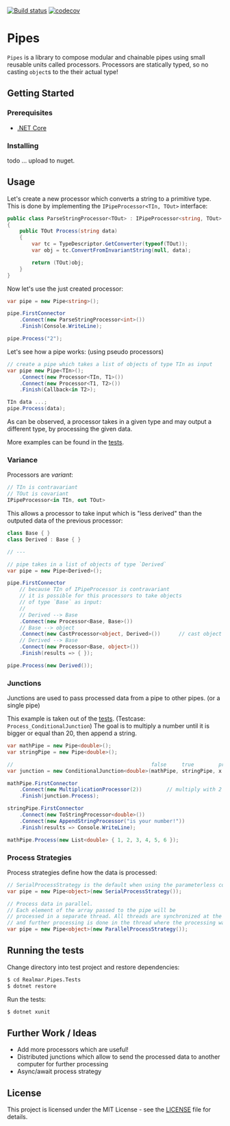 [![Build status](https://ci.appveyor.com/api/projects/status/riipy6srh0b2im01/branch/master?svg=true)](https://ci.appveyor.com/project/realmar/pipes/branch/master)
[![codecov](https://codecov.io/gh/realmar/Pipes/branch/master/graph/badge.svg)](https://codecov.io/gh/realmar/Pipes)

# Pipes

`Pipes` is a library to compose modular and chainable pipes using small reusable
units called processors. Processors are statically typed, so no casting `object`s
to the their actual type!

## Getting Started

### Prerequisites

- [.NET Core](https://dotnet.github.io/)

### Installing

todo ... upload to nuget.

## Usage

Let's create a new processor which converts a string to a primitive type. This
is done by implementing the `IPipeProcessor<TIn, TOut>` interface:

```c#
public class ParseStringProcessor<TOut> : IPipeProcessor<string, TOut>
{
    public TOut Process(string data)
    {
        var tc = TypeDescriptor.GetConverter(typeof(TOut));
        var obj = tc.ConvertFromInvariantString(null, data);

        return (TOut)obj;
    }
}
```

Now let's use the just created processor:

```c#
var pipe = new Pipe<string>();

pipe.FirstConnector
    .Connect(new ParseStringProcessor<int>())
    .Finish(Console.WriteLine);

pipe.Process("2");
```

Let's see how a pipe works: (using pseudo processors)

```c#
// create a pipe which takes a list of objects of type TIn as input
var pipe new Pipe<TIn>();
    .Connect(new Processor<TIn, T1>())
    .Connect(new Processor<T1, T2>())
    .Finish(Callback<in T2>);

TIn data ...;
pipe.Process(data);
```

As can be observed, a processor takes in a given type and may output a different
type, by processing the given data.

More examples can be found in the [tests](Realmar.Pipes.Tests/Integration/PipeTests.cs).

### Variance

Processors are _variant_:

```c#
// TIn is contravariant
// TOut is covariant
IPipeProcessor<in TIn, out TOut>
```

This allows a processor to take input which is "less derived" than the outputed
data of the previous processor:

```c#
class Base { }
class Derived : Base { }

// ---

// pipe takes in a list of objects of type `Derived`
var pipe = new Pipe<Derived>();

pipe.FirstConnector
    // because TIn of IPipeProcessor is contravariant
    // it is possible for this processors to take objects
    // of type `Base` as input:
    //
    // Derived --> Base
    .Connect(new Processor<Base, Base>())
    // Base --> object
    .Connect(new CastProcessor<object, Derived>())      // cast object to Derived
    // Derived --> Base
    .Connect(new Processor<Base, object>())
    .Finish(results => { });

pipe.Process(new Derived());
```

### Junctions

Junctions are used to pass processed data from a pipe to other pipes. (or a single
pipe)

This example is taken out of the [tests](Realmar.Pipes.Tests/Integration/PipeTests.cs).
(Testcase: `Process_ConditionalJunction`) The goal is to multiply a number until it
is bigger or equal than 20, then append a string.

```c#
var mathPipe = new Pipe<double>();
var stringPipe = new Pipe<double>();

//                                             false     true        predicate
var junction = new ConditionalJunction<double>(mathPipe, stringPipe, x => x < 20);

mathPipe.FirstConnector
    .Connect(new MultiplicationProcessor(2))        // multiply with 2
    .Finish(junction.Process);

stringPipe.FirstConnector
    .Connect(new ToStringProcessor<double>())
    .Connect(new AppendStringProcessor("is your number!"))
    .Finish(results => Console.WriteLine);

mathPipe.Process(new List<double> { 1, 2, 3, 4, 5, 6 });
```

### Process Strategies

Process strategies define how the data is processed:

```c#
// SerialProcessStrategy is the default when using the parameterless constructor
var pipe = new Pipe<object>(new SerialProcessStrategy());

// Process data in parallel.
// Each element of the array passed to the pipe will be
// processed in a separate thread. All threads are synchronized at the end,
// and further processing is done in the thread where the processing was started.
var pipe = new Pipe<object>(new ParallelProcessStrategy());
```

## Running the tests

Change directory into test project and restore dependencies:

```sh
$ cd Realmar.Pipes.Tests
$ dotnet restore
```

Run the tests:

```sh
$ dotnet xunit
```

## Further Work / Ideas

- Add more processors which are useful!
- Distributed junctions which allow to send the processed data to another computer for further processing
- Async/await process strategy

## License

This project is licensed under the MIT License - see the [LICENSE](LICENSE) file for details.